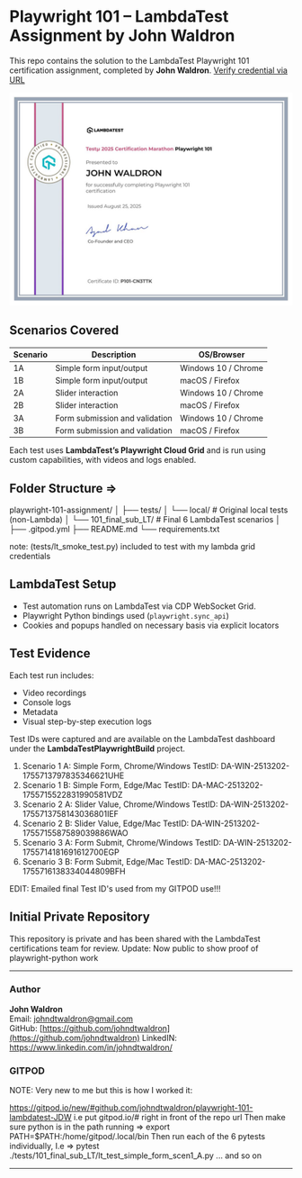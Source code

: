 # Playwright 101 – LambdaTest Assignment by John Waldron

This repo contains the solution to the LambdaTest Playwright 101 certification assignment, completed by **John Waldron**.
[Verify credential via URL](https://www.linkedin.com/learning/certificates/41e2dd8478f20bb058bd8285670641ca7ab7fa8a8560addbd68e8d581ea9bcf9?lipi=urn%3Ali%3Apage%3Ad_flagship3_profile_view_base_certifications_details%3BAXOHsn7BQWKhcGet%2B7VwIA%3D%3D)

![JPEG of Professional Certificate Obtained after Assignment](1756135592083.jpeg)

## Scenarios Covered

| Scenario | Description                    | OS/Browser             |
|----------|--------------------------------|------------------------|
| 1A       | Simple form input/output       | Windows 10 / Chrome    |
| 1B       | Simple form input/output       | macOS / Firefox        |
| 2A       | Slider interaction             | Windows 10 / Chrome    |
| 2B       | Slider interaction             | macOS / Firefox        |
| 3A       | Form submission and validation | Windows 10 / Chrome    |
| 3B       | Form submission and validation | macOS / Firefox        |

Each test uses **LambdaTest’s Playwright Cloud Grid** and is run using custom capabilities, with videos and logs enabled.

## Folder Structure =>

playwright-101-assignment/
│
├── tests/
│ └── local/ # Original local tests (non-Lambda)
│ └── 101_final_sub_LT/ # Final 6 LambdaTest scenarios
│
├── .gitpod.yml
├── README.md
└── requirements.txt

note: (tests/lt_smoke_test.py) included to test with my lambda grid credentials

## LambdaTest Setup

- Test automation runs on LambdaTest via CDP WebSocket Grid.
- Playwright Python bindings used (`playwright.sync_api`)
- Cookies and popups handled on necessary basis via explicit locators

## Test Evidence

Each test run includes:
- Video recordings
- Console logs
- Metadata
- Visual step-by-step execution logs

Test IDs were captured and are available on the LambdaTest dashboard under the **LambdaTestPlaywrightBuild** project.
1)  Scenario 1 A: Simple Form,  Chrome/Windows  TestID: DA-WIN-2513202-1755713797835346621UHE
2)  Scenario 1 B: Simple Form,  Edge/Mac        TestID: DA-MAC-2513202-1755715522831990581VDZ
3)  Scenario 2 A: Slider Value, Chrome/Windows  TestID: DA-WIN-2513202-1755713758143036801IEF
4)  Scenario 2 B: Slider Value, Edge/Mac        TestID: DA-WIN-2513202-1755715587589039886WAO
5)  Scenario 3 A: Form Submit,  Chrome/Windows  TestID: DA-WIN-2513202-1755714181691612700EGP
6)  Scenario 3 B: Form Submit,  Edge/Mac        TestID: DA-MAC-2513202-1755716138334044809BFH

EDIT: Emailed final Test ID's used from my GITPOD use!!!

## Initial Private Repository

This repository is private and has been shared with the LambdaTest certifications team for review.
Update: Now public to show proof of playwright-python work

---

### Author

**John Waldron**  
Email: johndtwaldron@gmail.com  
GitHub: [https://github.com/johndtwaldron](https://github.com/johndtwaldron)
LinkedIN: https://www.linkedin.com/in/johndtwaldron/

### GITPOD

NOTE: Very new to me but this is how I worked it:

https://gitpod.io/new/#github.com/johndtwaldron/playwright-101-lambdatest-JDW
i.e put gitpod.io/# right in front of the repo url
Then make sure python is in the path running => export PATH=$PATH:/home/gitpod/.local/bin
Then run each of the 6 pytests individually, 
I.e => pytest ./tests/101_final_sub_LT/lt_test_simple_form_scen1_A.py 
... and so on

_____________________________________________________________________
